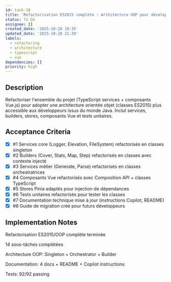 ```yaml
---
id: task-18
title: 'Refactorisation ES2015 complète : Architecture OOP pour développeurs Java'
status: To Do
assignee: []
created_date: '2025-10-28 19:35'
updated_date: '2025-10-28 21:39'
labels:
  - refactoring
  - architecture
  - typescript
  - vue
dependencies: []
priority: high
---
```


## Description

<!-- SECTION:DESCRIPTION:BEGIN -->
Refactoriser l'ensemble du projet (TypeScript services + composants Vue.js) pour adopter une architecture orientée objet (classes ES2015) plus accessible aux développeurs issus du monde Java. Inclut services, builders, stores, composants Vue et tests unitaires.
<!-- SECTION:DESCRIPTION:END -->

## Acceptance Criteria
<!-- AC:BEGIN -->
- [x] #1 Services core (Logger, Elevation, FileSystem) refactorisés en classes singleton
- [x] #2 Builders (Cover, Stats, Map, Step) refactorisés en classes avec contexte injecté
- [x] #3 Services métier (Generate, Parse) refactorisés en classes orchestratrices
- [x] #4 Composants Vue refactorisés avec Composition API + classes TypeScript
- [x] #5 Stores Pinia adaptés pour injection de dépendances
- [x] #6 Tests unitaires refactorisés pour tester les classes
- [x] #7 Documentation technique mise à jour (instructions Copilot, README)
- [x] #8 Guide de migration créé pour futurs développeurs
<!-- AC:END -->

## Implementation Notes

<!-- SECTION:NOTES:BEGIN -->
Refactorisation ES2015/OOP complète terminée

14 sous-tâches complétées

Architecture OOP: Singleton + Orchestrator + Builder

Documentation: 4 docs + README + Copilot instructions

Tests: 92/92 passing
<!-- SECTION:NOTES:END -->
